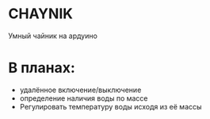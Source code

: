 # CHAYNIK
Умный чайник на ардуино
# В планах:
- удалённое включение/выключение
- определение наличия воды по массе
- Регулировать температуру воды исходя из её массы
